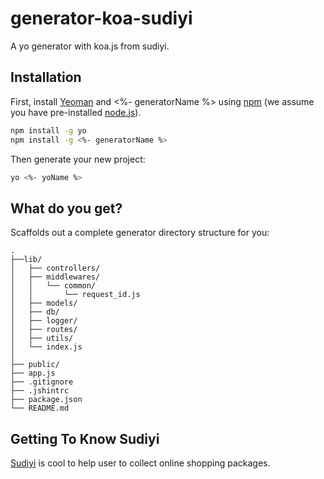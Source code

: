 # generator-koa-sudiyi
A yo generator with koa.js from sudiyi.

## Installation

First, install [Yeoman](http://yeoman.io) and <%- generatorName %> using [npm](https://www.npmjs.com/) (we assume you have pre-installed [node.js](https://nodejs.org/)).

```bash
npm install -g yo
npm install -g <%- generatorName %>
```

Then generate your new project:

```bash
yo <%- yoName %>
```

## What do you get?

Scaffolds out a complete generator directory structure for you:

```
.
├──lib/
│   ├── controllers/
│   ├── middlewares/
│   │   └── common/
│   │       └── request_id.js
│   ├── models/
│   ├── db/
│   ├── logger/
│   ├── routes/
│   ├── utils/
│   └── index.js
│
├── public/
├── app.js
├── .gitignore
├── .jshintrc
├── package.json
└── README.md
```

## Getting To Know Sudiyi

[Sudiyi](http://sposter.net/) is cool to help user to collect online shopping packages.
